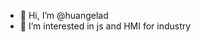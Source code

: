 - 👋 Hi, I’m @huangelad
- 👀 I’m interested in js and HMI for industry
<!---
huangelad/huangelad is a ✨ special ✨ repository because its `README.md` (this file) appears on your GitHub profile.
You can click the Preview link to take a look at your changes.
--->
